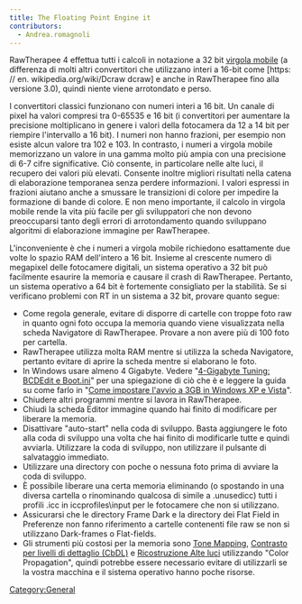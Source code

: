 ```yaml
---
title: The Floating Point Engine it
contributors:
  - Andrea.romagnoli
---
```


RawTherapee 4 effettua tutti i calcoli in notazione a 32 bit [virgola
mobile](https://en.wikipedia.org/wiki/Floating_point) (a differenza di
molti altri convertitori che utilizzano interi a 16-bit come \[https: //
en. wikipedia.org/wiki/Dcraw dcraw\] e anche in RawTherapee fino alla
versione 3.0), quindi niente viene arrotondato e perso.

I convertitori classici funzionano con numeri interi a 16 bit. Un canale
di pixel ha valori compresi tra 0-65535 e 16 bit (i convertitori per
aumentare la precisione moltiplicano in genere i valori della fotocamera
da 12 a 14 bit per riempire l'intervallo a 16 bit). I numeri non hanno
frazioni, per esempio non esiste alcun valore tra 102 e 103. In
contrasto, i numeri a virgola mobile memorizzano un valore in una gamma
molto più ampia con una precisione di 6-7 cifre significative. Ciò
consente, in particolare nelle alte luci, il recupero dei valori più
elevati. Consente inoltre migliori risultati nella catena di
elaborazione temporanea senza perdere informazioni. I valori espressi in
frazioni aiutano anche a smussare le transizioni di colore per impedire
la formazione di bande di colore. E non meno importante, il calcolo in
virgola mobile rende la vita più facile per gli sviluppatori che non
devono preoccuparsi tanto degli errori di arrotondamento quando
sviluppano algoritmi di elaborazione immagine per RawTherapee.

L'inconveniente è che i numeri a virgola mobile richiedono esattamente
due volte lo spazio RAM dell'intero a 16 bit. Insieme al crescente
numero di megapixel delle fotocamere digitali, un sistema operativo a 32
bit può facilmente esaurire la memoria e causare il crash di
RawTherapee. Pertanto, un sistema operativo a 64 bit è fortemente
consigliato per la stabilità. Se si verificano problemi con RT in un
sistema a 32 bit, provare quanto segue:

- Come regola generale, evitare di disporre di cartelle con troppe foto
  raw in quanto ogni foto occupa la memoria quando viene visualizzata
  nella scheda Navigatore di RawTherapee. Provare a non avere più di 100
  foto per cartella.
- RawTherapee utilizza molta RAM mentre si utilizza la scheda
  Navigatore, pertanto evitare di aprire la scheda mentre si elaborano
  le foto.
- In Windows usare almeno 4 Gigabyte. Vedere "[4-Gigabyte Tuning:
  BCDEdit e
  Boot.ini](http://msdn.microsoft.com/en-us/library/bb613473%28VS.85%29.aspx)"
  per una spiegazione di ciò che è e leggere la guida su come farlo in
  "[Come impostare l'avvio a 3GB in Windows XP e
  Vista](http://avatechsupport.blogspot.se/2008/03/how-to-set-3gb-startup-switch-in.html)".
- Chiudere altri programmi mentre si lavora in RawTherapee.
- Chiudi la scheda Editor immagine quando hai finito di modificare per
  liberare la memoria.
- Disattivare "auto-start" nella coda di sviluppo. Basta aggiungere le
  foto alla coda di sviluppo una volta che hai finito di modificarle
  tutte e quindi avviarla. Utilizzare la coda di sviluppo, non
  utilizzare il pulsante di salvataggio immediato.
- Utilizzare una directory con poche o nessuna foto prima di avviare la
  coda di sviluppo.
- È possibile liberare una certa memoria eliminando (o spostando in una
  diversa cartella o rinominando qualcosa di simile a .unusedicc) tutti
  i profili .icc in iccprofiles\input per le fotocamere che non si
  utilizzano.
- Assicurarsi che le directory Frame Dark e la directory dei Flat Field
  in Preferenze non fanno riferimento a cartelle contenenti file raw se
  non si utilizzano Dark-frames o Flat-fields.
- Gli strumenti più costosi per la memoria sono [Tone
  Mapping](Tone_Mapping/it.md), [Contrasto per livelli di
  dettaglio (CbDL)](Contrast_by_Detail_Levels/it.md) e
  [Ricostruzione Alte
  luci](Exposure/it#Highlight_Reconstruction.md) utilizzando
  "Color Propagation", quindi potrebbe essere necessario evitare di
  utilizzarli se la vostra macchina e il sistema operativo hanno poche
  risorse.

[Category:General](Category:General.md)
